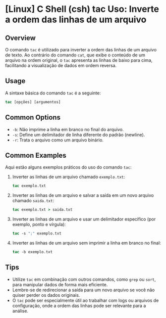 # [Linux] C Shell (csh) tac Uso: Inverte a ordem das linhas de um arquivo

## Overview
O comando `tac` é utilizado para inverter a ordem das linhas de um arquivo de texto. Ao contrário do comando `cat`, que exibe o conteúdo de um arquivo na ordem original, o `tac` apresenta as linhas de baixo para cima, facilitando a visualização de dados em ordem reversa.

## Usage
A sintaxe básica do comando `tac` é a seguinte:

```csh
tac [opções] [argumentos]
```

## Common Options
- `-b`: Não imprime a linha em branco no final do arquivo.
- `-s`: Define um delimitador de linha diferente do padrão (newline).
- `-r`: Trata o arquivo como um arquivo binário.

## Common Examples
Aqui estão alguns exemplos práticos do uso do comando `tac`:

1. Inverter as linhas de um arquivo chamado `exemplo.txt`:

   ```csh
   tac exemplo.txt
   ```

2. Inverter as linhas de um arquivo e salvar a saída em um novo arquivo chamado `saida.txt`:

   ```csh
   tac exemplo.txt > saida.txt
   ```

3. Inverter as linhas de um arquivo e usar um delimitador específico (por exemplo, ponto e vírgula):

   ```csh
   tac -s ";" exemplo.txt
   ```

4. Inverter as linhas de um arquivo sem imprimir a linha em branco no final:

   ```csh
   tac -b exemplo.txt
   ```

## Tips
- Utilize `tac` em combinação com outros comandos, como `grep` ou `sort`, para manipular dados de forma mais eficiente.
- Lembre-se de redirecionar a saída para um novo arquivo se você não quiser perder os dados originais.
- O `tac` pode ser especialmente útil ao trabalhar com logs ou arquivos de configuração, onde a ordem das linhas pode ser relevante para a análise.